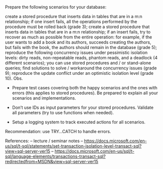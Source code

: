 Prepare the following scenarios for your database:

create a stored procedure that inserts data in tables that are in a m:n relationship; if one insert fails, all the operations performed by the procedure must be rolled back (grade 3);
create a stored procedure that inserts data in tables that are in a m:n relationship; if an insert fails, try to recover as much as possible from the entire operation: for example, if the user wants to add a book and its authors, succeeds creating the authors, but fails with the book, the authors should remain in the database (grade 5);
reproduce the following concurrency issues under pessimistic isolation levels: dirty reads, non-repeatable reads, phantom reads, and a deadlock (4 different scenarios); you can use stored procedures and / or stand-alone queries; find solutions to solve / workaround the concurrency issues (grade 9);
reproduce the update conflict under an optimistic isolation level (grade 10).
Obs.

* Prepare test cases covering both the happy scenarios and the ones with errors (this applies to stored procedures). Be prepared to explain all your scenarios and implementations.

* Don’t use IDs as input parameters for your stored procedures. Validate all parameters (try to use functions when needed).

* Setup a logging system to track executed actions for all scenarios.

Recommendation: use TRY…CATCH to handle errors.

References:
– lecture / seminar notes
– https://docs.microsoft.com/en-us/sql/t-sql/statements/set-transaction-isolation-level-transact-sql?view=sql-server-ver15
– https://docs.microsoft.com/en-us/sql/t-sql/language-elements/transactions-transact-sql?redirectedfrom=MSDN&view=sql-server-ver15